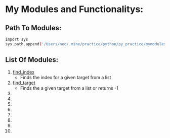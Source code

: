 # My Modules and Functionalitys:

## Path To Modules:
```sh
import sys
sys.path.append('/Users/neo/.mine/practice/python/py_practice/mymodules')
```
## List Of Modules:
1. [find_index](./searches.py)    
    * Finds the index for a given target from a list    
2. [find_target](./searches.py)    
    * Finds the a given target from a list or returns -1     
3. []()    
4. []()    
5. []()    
6. []()    
7. []()    
8. []()    
9. []()    
10. []()    